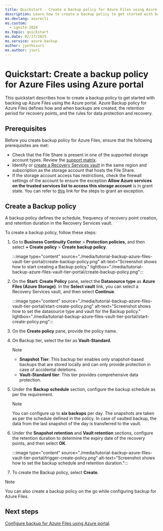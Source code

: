 ```yaml
---
title: Quickstart - Create a backup policy for Azure Files using Azure portal
description: Learn how to create a backup policy to get started with backing up Azure Files using the Azure portal.
ms.devlang: azurecli
ms.custom:
  - ignite-2024
ms.topic: quickstart
ms.date: 02/27/2025
ms.service: azure-backup
author: jyothisuri
ms.author: jsuri
---
```


#  Quickstart: Create a backup policy for Azure Files using Azure portal

This quickstart describes how to create a backup policy to get started with backing up Azure Files using the Azure portal. Azure Backup policy for Azure Files defines how and when backups are created, the retention period for recovery points, and the rules for data protection and recovery.

## Prerequisites

Before you create backup policy for Azure Files, ensure that the following prerequisites are met:

-  Check that the File Share is present in one of the supported storage account types. Review the [support matrix](azure-file-share-support-matrix.md).
- Identify or [create a Recovery Services vault](backup-create-recovery-services-vault.md#create-a-recovery-services-vault) in the same region and subscription as the storage account that hosts the File Share.
- If the storage account access has restrictions, check the firewall settings of the account to ensure the exception **Allow Azure services on the trusted services list to access this storage account** is in grant state. You can refer to [this](../storage/common/storage-network-security.md?tabs=azure-portal#manage-exceptions) link for the steps to grant an exception.

## Create a Backup policy

A backup policy defines the schedule, frequency of recovery point creation, and retention duration in the Recovery Services vault.

To create a backup policy, follow these steps:

1. Go to **Business Continuity Center** > **Protection policies**, and then select **+ Create policy** > **Create backup policy**.

   :::image type="content" source="./media/tutorial-backup-azure-files-vault-tier-portal/create-backup-policy.png" alt-text="Screenshot shows how to start creating a Backup policy." lightbox="./media/tutorial-backup-azure-files-vault-tier-portal/create-backup-policy.png":::
 
2. On the **Start: Create Policy** pane, select the **Datasource type** as **Azure Files (Azure Storage)**. In the **Select vault** link, you can select a Recovery Services vault, and then select **Continue**.

   :::image type="content" source="./media/tutorial-backup-azure-files-vault-tier-portal/start-create-policy.png" alt-text="Screenshot shows how to set the datasource type and vault for the Backup policy." lightbox="./media/tutorial-backup-azure-files-vault-tier-portal/start-create-policy.png":::

3. On the **Create policy** pane, provide the policy name.
4. On Backup tier, select the tier as **Vault-Standard**.

   >[!Note]
   >- **Snapshot Tier**: This backup tier enables only snapshot-based backups that are stored locally and can only provide protection in case of accidental deletions.
   >- **Vault-Standard tier**: This tier provides comprehensive data protection.

5. Under the **Backup schedule** section, configure the backup schedule as per the requirement.

   >[!Note]
   > You can configure up to **six backups** per day. The snapshots are taken as per the schedule defined in the policy. In case of vaulted backup, the data from the last snapshot of the day is transferred to the vault.
6. Under the **Snapshot retention** and **Vault retention** sections, configure the retention duration to determine the expiry date of the recovery points, and then select **OK**.

   :::image type="content" source="./media/tutorial-backup-azure-files-vault-tier-portal/trigger-create-policy.png" alt-text="Screenshot shows how to set the backup schedule and retention duration.":::
 
7. To create the Backup policy, select **Create**.  

>[!Note]
>You can also create a backup policy on the go while configuring backup for Azure Files.

## Next steps

[Configure backup for Azure Files using Azure portal](tutorial-backup-azure-files-vault-tier-portal.md#configure-backup).



 





